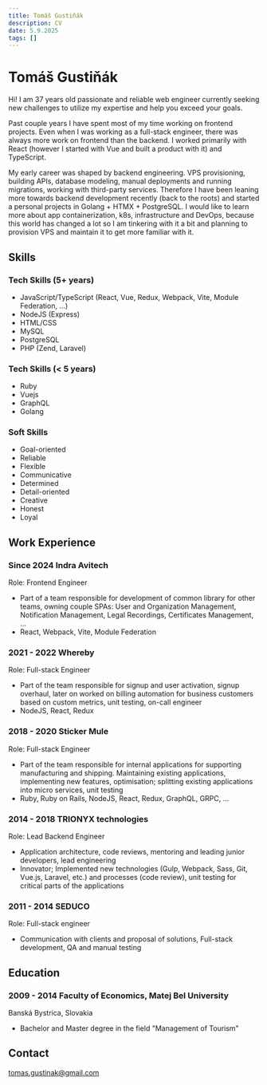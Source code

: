 ```yaml
---
title: Tomáš Gustiňák
description: CV
date: 5.9.2025
tags: []
---
```


# Tomáš Gustiňák

Hi! I am 37 years old passionate and reliable web engineer currently seeking new challenges
to utilize my expertise and help you exceed your goals.

Past couple years I have spent most of my time working on frontend projects. Even when I was working as a full-stack engineer,
there was always more work on frontend than the backend. I worked primarily with React (however I started with Vue and built a product with it) and TypeScript.

My early career was shaped by backend engineering. VPS provisioning, building APIs, database modeling, manual deployments and running migrations,
working with third-party services. Therefore I have been leaning more towards backend development recently (back to the roots) and started
a personal projects in Golang + HTMX + PostgreSQL. I would like to learn more about app containerization, k8s, infrastructure and DevOps, because
this world has changed a lot so I am tinkering with it a bit and planning to provision VPS and maintain it to get more familiar with it.

## Skills

### Tech Skills (5+ years)

- JavaScript/TypeScript (React, Vue, Redux, Webpack, Vite, Module Federation, ...)
- NodeJS (Express)
- HTML/CSS
- MySQL
- PostgreSQL
- PHP (Zend, Laravel)

### Tech Skills (< 5 years)

- Ruby
- Vuejs
- GraphQL
- Golang

### Soft Skills

- Goal-oriented
- Reliable
- Flexible
- Communicative
- Determined
- Detail-oriented
- Creative
- Honest
- Loyal

## Work Experience

### Since 2024 Indra Avitech

Role: Frontend Engineer

- Part of a team responsible for development of common library for other teams, owning couple SPAs:
  User and Organization Management, Notification Management, Legal Recordings, Certificates Management, ...
- React, Webpack, Vite, Module Federation

### 2021 - 2022 Whereby

Role: Full-stack Engineer

- Part of the team responsible for signup and user activation, signup
  overhaul, later on worked on billing automation for business customers
  based on custom metrics, unit testing, on-call engineer
- NodeJS, React, Redux

### 2018 - 2020 Sticker Mule

Role: Full-stack Engineer

- Part of the team responsible for internal applications for supporting
  manufacturing and shipping. Maintaining existing applications,
  implementing new features, optimisation; splitting existing applications
  into micro services, unit testing
- Ruby, Ruby on Rails, NodeJS, React, Redux, GraphQL, GRPC, …

### 2014 - 2018 TRIONYX technologies

Role: Lead Backend Engineer

- Application architecture, code reviews, mentoring and leading junior
  developers, lead engineering
- Innovator; Implemented new technologies (Gulp, Webpack, Sass, Git,
  Vue.js, Laravel, etc.) and processes (code review), unit testing for critical
  parts of the applications

### 2011 - 2014 SEDUCO

Role: Full-stack engineer

- Communication with clients and proposal of solutions, Full-stack development, QA and manual testing

## Education

### 2009 - 2014 Faculty of Economics, Matej Bel University

Banská Bystrica, Slovakia

- Bachelor and Master degree in the field "Management of Tourism"

## Contact

[tomas.gustinak@gmail.com](mailto:tomas.gustinak@gmail.com)
